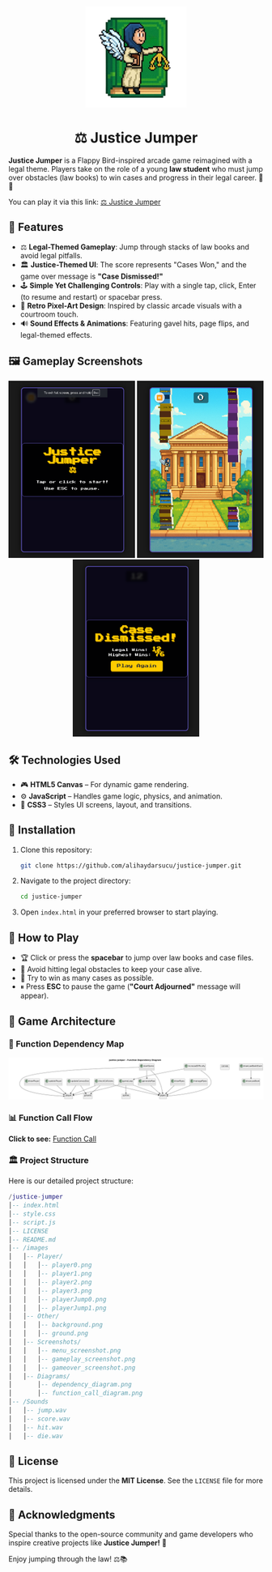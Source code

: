 <div align="center">
   <img src="Images/logo.png" alt="Justice Jumper Logo" width="200">
</div>

<div align="center">
   <h1>⚖ Justice Jumper</h1>
</div>

**Justice Jumper** is a Flappy Bird-inspired arcade game reimagined with a legal theme. Players take on the role of a young **law student** who must jump over obstacles (law books) to win cases and progress in their legal career. 📜✨

You can play it via this link: [⚖ Justice Jumper](https://alihaydarsucu.github.io/pixel-jumper/)

## 🌟 Features

- ⚖ **Legal-Themed Gameplay**: Jump through stacks of law books and avoid legal pitfalls.
- 🏛 **Justice-Themed UI**: The score represents "Cases Won," and the game over message is **"Case Dismissed!"**
- 🕹 **Simple Yet Challenging Controls**: Play with a single tap, click, Enter (to resume and restart) or spacebar press.
- 🎨 **Retro Pixel-Art Design**: Inspired by classic arcade visuals with a courtroom touch.
- 🔊 **Sound Effects & Animations**: Featuring gavel hits, page flips, and legal-themed effects.

## 🖼 Gameplay Screenshots

<div align="center">
   <img src="Images/Screenshots/menu_screenshot.png" alt="Main Menu" width="250">
   <img src="Images/Screenshots/gameplay_screenshot.png" alt="During Gameplay" width="250">
   <img src="Images/Screenshots/gameover_screenshot.png" alt="Game Over" width="250">
</div>

## 🛠 Technologies Used

- 🎮 **HTML5 Canvas** – For dynamic game rendering.
- ⚙️ **JavaScript** – Handles game logic, physics, and animation.
- 🎨 **CSS3** – Styles UI screens, layout, and transitions.

## 🚀 Installation

1. Clone this repository:
   ```sh
   git clone https://github.com/alihaydarsucu/justice-jumper.git
   ```
2. Navigate to the project directory:
   ```sh
   cd justice-jumper
   ```
3. Open `index.html` in your preferred browser to start playing.

## 🎯 How to Play

- 🏆 Click or press the **spacebar** to jump over law books and case files.
- 📜 Avoid hitting legal obstacles to keep your case alive.
- 🎯 Try to win as many cases as possible.
- ⏸ Press **ESC** to pause the game (**"Court Adjourned"** message will appear).

## 📐 Game Architecture

### 🔗 Function Dependency Map

![Dependency Map](Images/Diagrams/dependency_diagram.png)

### 📊 Function Call Flow

**Click to see:** [Function Call](Images/Diagrams/function_call_diagram.png)

### 🏛️ Project Structure

Here is our detailed project structure:

```lua
/justice-jumper
│-- index.html
│-- style.css
│-- script.js
│-- LICENSE
│-- README.md
│-- /images
│   │-- Player/
│   │   │-- player0.png
│   │   │-- player1.png
│   │   │-- player2.png
│   │   │-- player3.png
│   │   │-- playerJump0.png
│   │   │-- playerJump1.png
│   │-- Other/
│   │   │-- background.png
│   │   │-- ground.png
│   │-- Screenshots/
│   │   │-- menu_screenshot.png
│   │   │-- gameplay_screenshot.png
│   │   │-- gameover_screenshot.png
│   │-- Diagrams/
│       │-- dependency_diagram.png
│       │-- function_call_diagram.png
│-- /Sounds
│   │-- jump.wav
│   │-- score.wav
│   │-- hit.wav
│   │-- die.wav

```

## 📜 License

This project is licensed under the **MIT License**. See the `LICENSE` file for more details.

## 🙌 Acknowledgments

Special thanks to the open-source community and game developers who inspire creative projects like **Justice Jumper!** 🎉

Enjoy jumping through the law! ⚖📚
